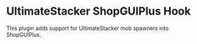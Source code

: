 # UltimateStacker ShopGUIPlus Hook
This plugin adds support for UltimateStacker mob spawners into ShopGUIPlus.